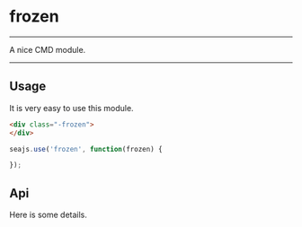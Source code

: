 # frozen

---

A nice CMD module.

---

## Usage

It is very easy to use this module.

````html
<div class="-frozen">
</div>
````

```javascript
seajs.use('frozen', function(frozen) {

});
```

## Api

Here is some details.
